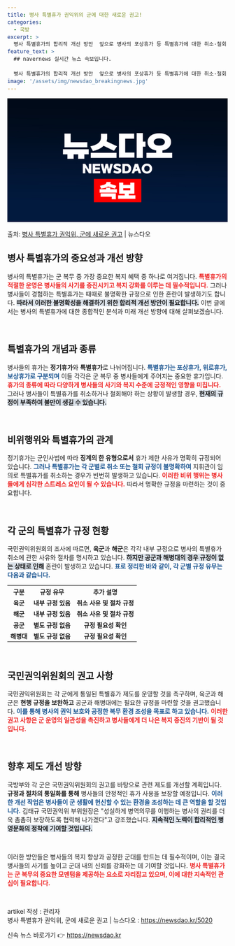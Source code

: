 ```yaml
---
title: 병사 특별휴가 권익위의 군에 대한 새로운 권고!
categories:
  - 국방
excerpt: >
  병사 특별휴가의 합리적 개선 방안  앞으로 병사의 포상휴가 등 특별휴가에 대한 취소·철회 근거가 보다 합리적…
feature_text: >
  ## navernews 실시간 뉴스 속보입니다.

  병사 특별휴가의 합리적 개선 방안  앞으로 병사의 포상휴가 등 특별휴가에 대한 취소·철회 근거가 보다 합리적…
image: '/assets/img/newsdao_breakingnews.jpg'
---
```


![뉴스다오 속보](/assets/img/newsdao_breakingnews.jpg)

<p>출처: <a href="https://newsdao.kr/5020" rel="dofollow">병사 특별휴가 권익위, 군에 새로운 권고</a> | 뉴스다오</p>

<h2 data-ke-size="size26">병사 특별휴가의 중요성과 개선 방향</h2>

<p data-ke-size="size16">병사의 특별휴가는 군 복무 중 가장 중요한 복지 혜택 중 하나로 여겨집니다. <b><span style="color: #ee2323;">특별휴가의 적절한 운영은 병사들의 사기를 증진시키고 복지 강화를 이루는 데 필수적입니다.</span></b> 그러나 병사들이 경험하는 특별휴가는 때때로 불명확한 규정으로 인한 혼란이 발생하기도 합니다. <b><span style="background-color: #21538527;">따라서 이러한 불명확성을 해결하기 위한 합리적 개선 방안이 필요합니다.</span></b> 이번 글에서는 병사의 특별휴가에 대한 종합적인 분석과 미래 개선 방향에 대해 살펴보겠습니다.</p>

<p data-ke-size="size16">&nbsp;</p>

<h2 data-ke-size="size26">특별휴가의 개념과 종류</h2>

<p data-ke-size="size16">병사들의 휴가는 <b>정기휴가</b>와 <b>특별휴가</b>로 나뉘어집니다. <b><span style="color: #1a5490;">특별휴가는 포상휴가, 위로휴가, 보상휴가로 구분되며</span></b> 이들 각각은 군 복무 중 병사들에게 주어지는 중요한 휴가입니다. <b><span style="color: #ee2323;">휴가의 종류에 따라 다양하게 병사들의 사기와 복지 수준에 긍정적인 영향을 미칩니다.</span></b> 그러나 병사들이 특별휴가를 취소하거나 철회해야 하는 상황이 발생할 경우, <b><span style="background-color: #21538527;">현재의 규정이 부족하여 불만이 생길 수 있습니다.</span></b></p>

<p data-ke-size="size16">&nbsp;</p>

<h2 data-ke-size="size26">비위행위와 특별휴가의 관계</h2>

<p data-ke-size="size16">정기휴가는 군인사법에 따라 <b>징계의 한 유형으로서</b> 휴가 제한 사유가 명확히 규정되어 있습니다. <b><span style="color: #1a5490;">그러나 특별휴가는 각 군별로 취소 또는 철회 규정이 불명확하여</span></b> 지휘관이 임의로 특별휴가를 취소하는 경우가 빈번히 발생하고 있습니다. <b><span style="color: #ee2323;">이러한 비위 행위는 병사들에게 심각한 스트레스 요인이 될 수 있습니다.</span></b> 따라서 명확한 규정을 마련하는 것이 중요합니다.</p>

<p data-ke-size="size16">&nbsp;</p>

<h2 data-ke-size="size26">각 군의 특별휴가 규정 현황</h2>

<p data-ke-size="size16">국민권익위원회의 조사에 따르면, <b>육군</b>과 <b>해군</b>은 각각 내부 규정으로 병사의 특별휴가 취소에 관한 사유와 절차를 명시하고 있습니다. <b><span style="background-color: #21538527;">하지만 공군과 해병대의 경우 규정이 없는 상태로 인해</span></b> 혼란이 발생하고 있습니다. <b><span style="color: #1a5490;">표로 정리한 바와 같이, 각 군별 규정 유무는 다음과 같습니다.</span></b>

<table style="width: 100%;">
  <tr>
    <th style="text-align: center;">구분</th>
    <th style="text-align: center;">규정 유무</th>
    <th style="text-align: center;">추가 설명</th>
  </tr>
  <tr>
    <td style="text-align: center; height: 17px;"><b>육군</b></td>
    <td style="text-align: center; height: 17px;"><b>내부 규정 있음</b></td>
    <td style="text-align: center; height: 17px;"><b>취소 사유 및 절차 규정</b></td>
  </tr>
  <tr>
    <td style="text-align: center; height: 17px;"><b>해군</b></td>
    <td style="text-align: center; height: 17px;"><b>내부 규정 있음</b></td>
    <td style="text-align: center; height: 17px;"><b>취소 사유 및 절차 규정</b></td>
  </tr>
  <tr>
    <td style="text-align: center; height: 17px;"><b>공군</b></td>
    <td style="text-align: center; height: 17px;"><b>별도 규정 없음</b></td>
    <td style="text-align: center; height: 17px;"><b>규정 필요성 확인</b></td>
  </tr>
  <tr>
    <td style="text-align: center; height: 17px;"><b>해병대</b></td>
    <td style="text-align: center; height: 17px;"><b>별도 규정 없음</b></td>
    <td style="text-align: center; height: 17px;"><b>규정 필요성 확인</b></td>
  </tr>
</table>

<p data-ke-size="size16">&nbsp;</p>

<h2 data-ke-size="size26">국민권익위원회의 권고 사항</h2>

<p data-ke-size="size16">국민권익위원회는 각 군에게 통일된 특별휴가 제도를 운영할 것을 촉구하며, 육군과 해군은 <b>현행 규정을 보완하고</b> 공군과 해병대에는 필요한 규정을 마련할 것을 권고했습니다. <b><span style="color: #1a5490;">이를 통해 병사의 권익 보호와 공정한 복무 환경 조성을 목표로 하고 있습니다.</span></b> <b><span style="color: #ee2323;">이러한 권고 사항은 군 운영의 일관성을 촉진하고 병사들에게 더 나은 복지 증진의 기반이 될 것입니다.</span></b></p>

<p data-ke-size="size16">&nbsp;</p>

<h2 data-ke-size="size26">향후 제도 개선 방향</h2>

<p data-ke-size="size16">국방부와 각 군은 국민권익위원회의 권고를 바탕으로 관련 제도를 개선할 계획입니다. <b>규정과 절차의 통일화를 통해</b> 병사들의 안정적인 휴가 사용을 보장할 예정입니다. <b><span style="color: #1a5490;">이러한 개선 작업은 병사들이 군 생활에 헌신할 수 있는 환경을 조성하는 데 큰 역할을 할 것입니다.</span></b> 김태규 국민권익위 부위원장은 "성실하게 병역의무를 이행하는 병사의 권리를 더욱 촘촘히 보장하도록 협력해 나가겠다"고 강조했습니다. <b><span style="background-color: #21538527;">지속적인 노력이 합리적인 병영문화의 정착에 기여할 것입니다.</span></b></p>

<p data-ke-size="size16">&nbsp;</p>

<p data-ke-size="size16">이러한 방안들은 병사들의 복지 향상과 공정한 군대를 만드는 데 필수적이며, 이는 결국 병사들의 사기를 높이고 군대 내의 신뢰를 강화하는 데 기여할 것입니다. <b><span style="color: #ee2323;">병사 특별휴가는 군 복무의 중요한 모멘텀을 제공하는 요소로 자리잡고 있으며, 이에 대한 지속적인 관심이 필요합니다.</span></b></p>

<p data-ke-size="size16">&nbsp;</p>

<p data-ke-size="size16"> artikel 작성 : 관리자<br>
병사 특별휴가 권익위, 군에 새로운 권고 | 뉴스다오  : <a href="https://newsdao.kr/5020">https://newsdao.kr/5020</a></p> 

신속 뉴스 바로가기 👉 <a href="https://newsdao.kr" rel="dofollow">https://newsdao.kr</a>


